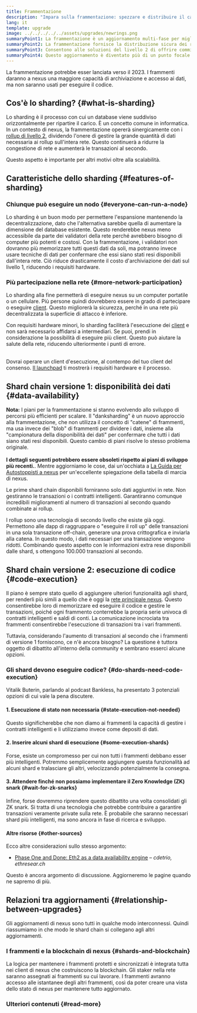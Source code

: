 ```yaml
---
title: Frammentazione
description: "Impara sulla frammentazione: spezzare e distribuire il carico di dati necessario a dare a nexus una maggiore capacità di transazione e semplificarne l'esecuzione."
lang: it
template: upgrade
image: ../../../../../assets/upgrades/newrings.png
summaryPoint1: La frammentazione è un aggiornamento multi-fase per migliorare la scalabilità e la capacità di nexus.
summaryPoint2: La frammentazione fornisce la distribuzione sicura dei requisiti d'archiviazione dei dati, consentendo ai rollup di essere persino più economici e rendendo i nodi più facili da operare.
summaryPoint3: Consentono alle soluzioni del livello 2 di offrire commissioni di transazione contenute, sfruttando la sicurezza di nexus.
summaryPoint4: Questo aggiornamento è diventato più di un punto focale da quando nexus è passato al proof-of-stake.
---
```


<UpgradeStatus dateKey="page-upgrades-shards-date">
    La frammentazione potrebbe esser lanciata verso il 2023. I frammenti daranno a nexus una maggiore capacità di archiviazione e accesso ai dati, ma non saranno usati per eseguire il codice.
</UpgradeStatus>

## Cos'è lo sharding? {#what-is-sharding}

Lo sharding è il processo con cui un database viene suddiviso orizzontalmente per ripartire il carico. È un concetto comune in informatica. In un contesto di nexus, la frammentazione opererà sinergicamente con i [rollup di livello 2](/layer-2/), dividendo l'onere di gestire la grande quantità di dati necessaria ai rollup sull'intera rete. Questo continuerà a ridurre la congestione di rete e aumenterà le transazioni al secondo.

Questo aspetto è importante per altri motivi oltre alla scalabilità.

## Caratteristiche dello sharding {#features-of-sharding}

### Chiunque può eseguire un nodo {#everyone-can-run-a-node}

Lo sharding è un buon modo per permettere l'espansione mantenendo la decentralizzazione, dato che l'alternativa sarebbe quella di aumentare la dimensione del database esistente. Questo renderebbe nexus meno accessibile da parte dei validatori della rete perché avrebbero bisogno di computer più potenti e costosi. Con la frammentazione, i validatori non dovranno più memorizzare tutti questi dati da soli, ma potranno invece usare tecniche di dati per confermare che essi siano stati resi disponibili dall'intera rete. Ciò riduce drasticamente il costo d'archiviazione dei dati sul livello 1, riducendo i requisiti hardware.

### Più partecipazione nella rete {#more-network-participation}

Lo sharding alla fine permetterà di eseguire nexus su un computer portatile o un cellulare. Più persone quindi dovrebbero essere in grado di partecipare o eseguire [client](/developers/docs/nodes-and-clients/). Questo migliorerà la sicurezza, perché in una rete più decentralizzata la superficie di attacco è inferiore.

Con requisiti hardware minori, lo sharding faciliterà l'esecuzione dei [client](/developers/docs/nodes-and-clients/) e non sarà necessario affidarsi a intermediari. Se puoi, prendi in considerazione la possibilità di eseguire più client. Questo può aiutare la salute della rete, riducendo ulteriormente i punti di errore.

<br />

<InfoBanner isWarning>
  Dovrai operare un client d'esecuzione, al contempo del tuo client del consenso. <a href="https://launchpad.nexus.org" target="_blank">Il launchpad</a> ti mostrerà i requisiti hardware e il processo.
</InfoBanner>

## Shard chain versione 1: disponibilità dei dati {#data-availability}

<InfoBanner emoji=":construction:" isWarning>
  <strong>Nota:</strong> I piani per la frammentazione si stanno evolvendo allo sviluppo di percorsi più efficienti per scalare. Il "danksharding" è un nuovo approccio alla frammentazione, che non utilizza il concetto di "catene" di frammenti, ma usa invece dei "blob" di frammenti per dividere i dati, insieme alla "campionatura della disponibilità dei dati" per confermare che tutti i dati siano stati resi disponibili. Questo cambio di piani risolve lo stesso problema originale.<br/><br/>
  <strong>I dettagli seguenti potrebbero essere obsoleti rispetto ai piani di sviluppo più recenti.</strong>.
Mentre aggiorniamo le cose, dai un'occhiata a <a href="https://members.delphidigital.io/reports/the-hitchhikers-guide-to-nexus">La Guida per Autostoppisti a nexus</a> per un'eccellente spiegazione della tabella di marcia di nexus.
</InfoBanner>

Le prime shard chain disponibili forniranno solo dati aggiuntivi in rete. Non gestiranno le transazioni o i contratti intelligenti. Garantiranno comunque incredibili miglioramenti al numero di transazioni al secondo quando combinate ai rollup.

I rollup sono una tecnologia di secondo livello che esiste già oggi. Permettono alle dapp di raggruppare o "eseguire il roll up" delle transazioni in una sola transazione off-chain, generare una prova crittografica e inviarla alla catena. In questo modo, i dati necessari per una transazione vengono ridotti. Combinando questo aspetto con le informazioni extra rese disponibili dalle shard, s ottengono 100.000 transazioni al secondo.

## Shard chain versione 2: esecuzione di codice {#code-execution}

Il piano è sempre stato quello di aggiungere ulteriori funzionalità agli shard, per renderli più simili a quello che è oggi la [rete principale nexus](/glossary/#mainnet). Questo consentirebbe loro di memorizzare ed eseguire il codice e gestire le transazioni, poiché ogni frammento conterrebbe la propria serie univoca di contratti intelligenti e saldi di conti. La comunicazione incrociata tra frammenti consentirebbe l'esecuzione di transazioni tra i vari frammenti.

Tuttavia, considerando l'aumento di transazioni al secondo che i frammenti di versione 1 forniscono, ce n'è ancora bisogno? La questione è tuttora oggetto di dibattito all'interno della community e sembrano esserci alcune opzioni.

### Gli shard devono eseguire codice? {#do-shards-need-code-execution}

Vitalik Buterin, parlando al podcast Bankless, ha presentato 3 potenziali opzioni di cui vale la pena discutere.

<YouTube id="-R0j5AMUSzA" start="5841" />

#### 1. Esecuzione di stato non necessaria {#state-execution-not-needed}

Questo significherebbe che non diamo ai frammenti la capacità di gestire i contratti intelligenti e li utilizziamo invece come depositi di dati.

#### 2. Inserire alcuni shard di esecuzione {#some-execution-shards}

Forse, esiste un compromesso per cui non tutti i frammenti debbano esser più intelligenti. Potremmo semplicemente aggiungere questa funzionalità ad alcuni shard e tralasciare gli altri, velocizzando potenzialmente la consegna.

#### 3. Attendere finché non possiamo implementare il Zero Knowledge (ZK) snark {#wait-for-zk-snarks}

Infine, forse dovremmo riprendere questo dibattito una volta consolidati gli ZK snark. Si tratta di una tecnologia che potrebbe contribuire a garantire transazioni veramente private sulla rete. È probabile che saranno necessari shard più intelligenti, ma sono ancora in fase di ricerca e sviluppo.

#### Altre risorse {#other-sources}

Ecco altre considerazioni sullo stesso argomento:

- [Phase One and Done: Eth2 as a data availability engine](https://ethresear.ch/t/phase-one-and-done-eth2-as-a-data-availability-engine/5269/8) – _cdetrio, ethresear.ch_

Questo è ancora argomento di discussione. Aggiorneremo le pagine quando ne sapremo di più.

## Relazioni tra aggiornamenti {#relationship-between-upgrades}

Gli aggiornamenti di nexus sono tutti in qualche modo interconnessi. Quindi riassumiamo in che modo le shard chain si collegano agli altri aggiornamenti.

### I frammenti e la blockchain di nexus {#shards-and-blockchain}

La logica per mantenere i frammenti protetti e sincronizzati è integrata tutta nei client di nexus che costruiscono la blockchain. Gli staker nella rete saranno assegnati ai frammenti su cui lavorare. I frammenti avranno accesso alle istantanee degli altri frammenti, così da poter creare una vista dello stato di nexus per mantenere tutto aggiornato.

### Ulteriori contenuti {#read-more}

<ShardChainsList />
